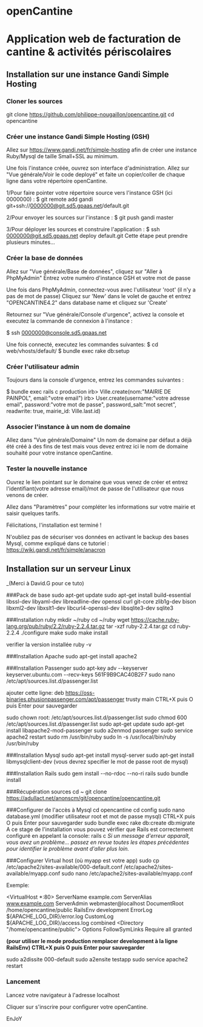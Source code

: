 # openCantine
# Application web de facturation de cantine & activités périscolaires

## Installation sur une instance Gandi Simple Hosting 

### Cloner les sources
git clone https://github.com/philippe-nougaillon/opencantine.git
cd opencantine

### Créer une instance Gandi Simple Hosting (GSH)

Allez sur https://www.gandi.net/fr/simple-hosting afin de créer une instance Ruby/Mysql de taille Small+SSL au minimum. 

Une fois l'instance créée, ouvrez son interface d'administration.
Allez sur "Vue générale/Voir le code deployé" et faite un copier/coller de chaque ligne dans votre répertoire openCantine.  

1/Pour faire pointer votre répertoire source vers l'instance GSH (ici 0000000) :
$ git remote add gandi git+ssh://0000000@git.sd5.gpaas.net/default.git

2/Pour envoyer les sources sur l'instance :
$ git push gandi master

3/Pour déployer les sources et construire l'application :
$ ssh 0000000@git.sd5.gpaas.net deploy default.git
Cette étape peut prendre plusieurs minutes... 

### Créer la base de données

Allez sur "Vue générale/Base de données", cliquez sur "Aller à PhpMyAdmin"
Entrez votre numéro d'instance GSH et votre mot de passe

Une fois dans PhpMyAdmin, connectez-vous avec l'utilisateur 'root' (il n'y a pas de mot de passe)
Cliquez sur 'New' dans le volet de gauche et entrez "OPENCANTINE4.2" dans database name et cliquez sur 'Create'

Retournez sur "Vue générale/Console d'urgence", activez la console et executez la commande de connexion à l'instance :

$ ssh 0000000@console.sd5.gpaas.net

Une fois connecté, executez les commandes suivantes:
$ cd web/vhosts/default/
$ bundle exec rake db:setup


### Créer l'utilisateur admin

Toujours dans la console d'urgence, entrez les commandes suivantes :

$ bundle exec rails c production
irb> Ville.create(nom:"MAIRIE DE PAINPOL", email:"votre email")
irb> User.create(username:"votre adresse email", password:"votre mot de passe", password_salt:"mot secret", readwrite: true, mairie_id: Ville.last.id)

### Associer l'instance à un nom de domaine

Allez dans "Vue générale/Domaine"
Un nom de domaine par défaut a déjà été créé à des fins de test mais vous devez entrez ici le nom de domaine souhaité pour votre instance openCantine. 

### Tester la nouvelle instance
Ouvrez le lien pointant sur le domaine que vous venez de créer et entrez l'identifiant(votre adresse email)/mot de passe de l'utilisateur que nous venons de créer.

Allez dans "Paramètres" pour compléter les informations sur votre mairie et saisir quelques tarifs.

Félicitations, l'installation est terminé !

N'oubliez pas de sécuriser vos données en activant le backup des bases Mysql, comme expliqué dans ce tutoriel : 
https://wiki.gandi.net/fr/simple/anacron


## Installation sur un serveur Linux 
_(Merci à David.G pour ce tuto)

###Pack de base
sudo apt-get update
sudo apt-get install build-essential libssl-dev libyaml-dev libreadline-dev openssl curl git-core zlib1g-dev bison libxml2-dev libxslt1-dev libcurl4-openssl-dev libsqlite3-dev sqlite3

###Installation ruby
mkdir ~/ruby
cd ~/ruby
wget https://cache.ruby-lang.org/pub/ruby/2.2/ruby-2.2.4.tar.gz
tar -xzf ruby-2.2.4.tar.gz
cd ruby-2.2.4
./configure
make
sudo make install

verifier la version installée
ruby -v

###Installation Apache
sudo apt-get install apache2

###Installation Passenger
sudo apt-key adv --keyserver keyserver.ubuntu.com --recv-keys 561F9B9CAC40B2F7
sudo nano /etc/apt/sources.list.d/passenger.list

ajouter cette ligne:
deb https://oss-binaries.phusionpassenger.com/apt/passenger trusty main
CTRL+X puis O puis Enter pour sauvegarder

sudo chown root: /etc/apt/sources.list.d/passenger.list
sudo chmod 600 /etc/apt/sources.list.d/passenger.list
sudo apt-get update
sudo apt-get install libapache2-mod-passenger
sudo a2enmod passenger
sudo service apache2 restart
sudo rm /usr/bin/ruby
sudo ln -s /usr/local/bin/ruby /usr/bin/ruby

###Installation Mysql
sudo apt-get install mysql-server
sudo apt-get install libmysqlclient-dev
(vous devrez specifier le mot de passe root de mysql)

###Installation Rails
sudo gem install --no-rdoc --no-ri rails
sudo bundle install

###Récupération sources
cd ~
git clone https://adullact.net/anonscm/git/opencantine/opencantine.git

###Configurer de l'accès à Mysql
cd opencantine
cd config
sudo nano database.yml
(modifier utilisateur root et mot de passe mysql)
CTRL+X puis O puis Enter pour sauvegarder
sudo bundle exec rake db:create db:migrate
A ce stage de l'installation vous pouvez vérifier que Rails est correctement configuré en appelant la console:
rails c
_Si un message d'erreur apparaît, vous avez un problème... passez en revue toutes les étapes précédentes pour identifier le problème avant d'aller plus loin._

###Configurer Virtual host (où myapp est votre app)
sudo cp /etc/apache2/sites-available/000-default.conf /etc/apache2/sites-available/myapp.conf
sudo nano /etc/apache2/sites-available/myapp.conf

Exemple:

<VirtualHost *:80>
    ServerName example.com
    ServerAlias www.example.com
    ServerAdmin webmaster@localhost
    DocumentRoot /home/opencantine/public
    RailsEnv development
    ErrorLog ${APACHE_LOG_DIR}/error.log
    CustomLog ${APACHE_LOG_DIR}/access.log combined
    <Directory "/home/opencantine/public">
        Options FollowSymLinks
        Require all granted
    </Directory>
</VirtualHost>

**(pour utiliser le mode production remplacer development à la ligne RailsEnv)
CTRL+X puis O puis Enter pour sauvegarder**

sudo a2dissite 000-default
sudo a2ensite testapp
sudo service apache2 restart

### Lancement
Lancez votre navigateur à l'adresse localhost

Cliquer sur s'inscrire pour configurer votre openCantine.

EnJoY
